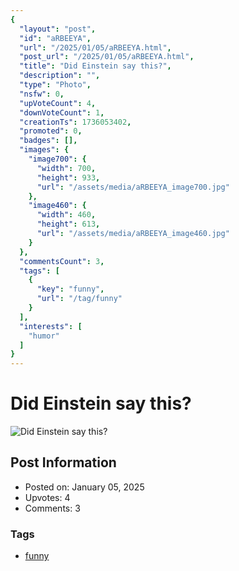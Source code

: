 ```yaml
---
{
  "layout": "post",
  "id": "aRBEEYA",
  "url": "/2025/01/05/aRBEEYA.html",
  "post_url": "/2025/01/05/aRBEEYA.html",
  "title": "Did Einstein say this?",
  "description": "",
  "type": "Photo",
  "nsfw": 0,
  "upVoteCount": 4,
  "downVoteCount": 1,
  "creationTs": 1736053402,
  "promoted": 0,
  "badges": [],
  "images": {
    "image700": {
      "width": 700,
      "height": 933,
      "url": "/assets/media/aRBEEYA_image700.jpg"
    },
    "image460": {
      "width": 460,
      "height": 613,
      "url": "/assets/media/aRBEEYA_image460.jpg"
    }
  },
  "commentsCount": 3,
  "tags": [
    {
      "key": "funny",
      "url": "/tag/funny"
    }
  ],
  "interests": [
    "humor"
  ]
}
---
```


# Did Einstein say this?

![Did Einstein say this?](/assets/media/aRBEEYA_image700.jpg)

## Post Information

- Posted on: January 05, 2025
- Upvotes: 4
- Comments: 3

### Tags

- [funny](/tag/funny)

